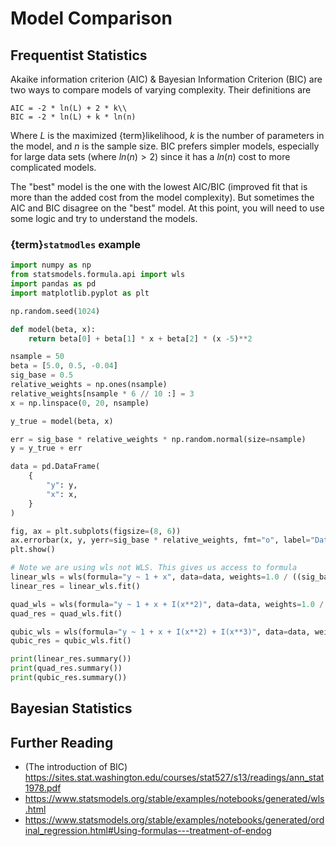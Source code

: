 # Model Comparison

## Frequentist Statistics

Akaike information criterion (AIC) & Bayesian Information Criterion (BIC) are two ways to compare models of varying complexity. Their definitions are 
```{math}
AIC = -2 * ln(L) + 2 * k\\
BIC = -2 * ln(L) + k * ln(n)
```
Where $L$ is the maximized {term}likelihood, $k$ is the number of parameters in the model, and $n$ is the sample size. BIC prefers simpler models, especially for large data sets (where $ln(n) > 2$) since it has a $ln(n)$ cost to more complicated models.

The "best" model is the one with the lowest AIC/BIC (improved fit that is more than the added cost from the model complexity). But sometimes the AIC and BIC disagree on the "best" model. At this point, you will need to use some logic and try to understand the models.

### {term}`statmodles` example

```python
import numpy as np
from statsmodels.formula.api import wls
import pandas as pd
import matplotlib.pyplot as plt

np.random.seed(1024)

def model(beta, x):
    return beta[0] + beta[1] * x + beta[2] * (x -5)**2

nsample = 50
beta = [5.0, 0.5, -0.04]
sig_base = 0.5
relative_weights = np.ones(nsample)
relative_weights[nsample * 6 // 10 :] = 3
x = np.linspace(0, 20, nsample)

y_true = model(beta, x)

err = sig_base * relative_weights * np.random.normal(size=nsample)
y = y_true + err

data = pd.DataFrame(
    {
        "y": y,
        "x": x,
    }
)

fig, ax = plt.subplots(figsize=(8, 6))
ax.errorbar(x, y, yerr=sig_base * relative_weights, fmt="o", label="Data")
plt.show()

# Note we are using wls not WLS. This gives us access to formula
linear_wls = wls(formula="y ~ 1 + x", data=data, weights=1.0 / ((sig_base * relative_weights) ** 2))
linear_res = linear_wls.fit()

quad_wls = wls(formula="y ~ 1 + x + I(x**2)", data=data, weights=1.0 / ((sig_base * relative_weights) ** 2))
quad_res = quad_wls.fit()

qubic_wls = wls(formula="y ~ 1 + x + I(x**2) + I(x**3)", data=data, weights=1.0 / ((sig_base * relative_weights) ** 2))
qubic_res = qubic_wls.fit()

print(linear_res.summary())
print(quad_res.summary())
print(qubic_res.summary())
```

## Bayesian Statistics




## Further Reading
* (The introduction of BIC) https://sites.stat.washington.edu/courses/stat527/s13/readings/ann_stat1978.pdf
* https://www.statsmodels.org/stable/examples/notebooks/generated/wls.html
* https://www.statsmodels.org/stable/examples/notebooks/generated/ordinal_regression.html#Using-formulas---treatment-of-endog
